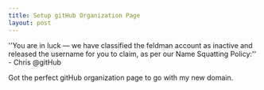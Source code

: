 ```yaml
---
title: Setup gitHub Organization Page
layout: post
---
```


<p>
''You are in luck — we have classified the feldman account as inactive and released the username for you to claim, as per our Name Squatting Policy:'' - Chris @gitHub
</p>
<p>
Got the perfect gitHub organization page to go with my new domain.
</p>